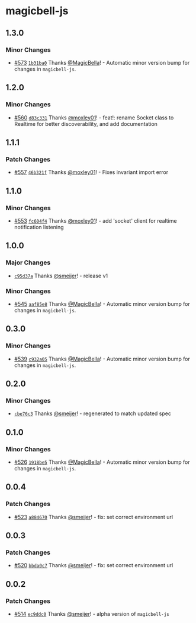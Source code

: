 # magicbell-js

## 1.3.0

### Minor Changes

- [#573](https://github.com/magicbell/magicbell-js/pull/573) [`1b31ba0`](https://github.com/magicbell/magicbell-js/commit/1b31ba0b460f6f81521ea03ff3ef6661bc580d08) Thanks [@MagicBella](https://github.com/MagicBella)! - Automatic minor version bump for changes in `magicbell-js`.

## 1.2.0

### Minor Changes

- [#560](https://github.com/magicbell/magicbell-js/pull/560) [`d83c331`](https://github.com/magicbell/magicbell-js/commit/d83c331d852394e9fecc53f9e414736618a14238) Thanks [@moxley01](https://github.com/moxley01)! - feat!: rename Socket class to Realtime for better discoverability, and add documentation

## 1.1.1

### Patch Changes

- [#557](https://github.com/magicbell/magicbell-js/pull/557) [`46b321f`](https://github.com/magicbell/magicbell-js/commit/46b321f4366d9abc8af94a6af17e2c60a23158b1) Thanks [@moxley01](https://github.com/moxley01)! - Fixes invariant import error

## 1.1.0

### Minor Changes

- [#553](https://github.com/magicbell/magicbell-js/pull/553) [`fc604f4`](https://github.com/magicbell/magicbell-js/commit/fc604f49dde7e98ea4e203f4137f85a56c711a10) Thanks [@moxley01](https://github.com/moxley01)! - add 'socket' client for realtime notification listening

## 1.0.0

### Major Changes

- [`c95d37a`](https://github.com/magicbell/magicbell-js/commit/c95d37a99c46cd63c0eae1a7ad8052bd91283645) Thanks [@smeijer](https://github.com/smeijer)! - release v1

### Minor Changes

- [#545](https://github.com/magicbell/magicbell-js/pull/545) [`aaf85e8`](https://github.com/magicbell/magicbell-js/commit/aaf85e8d19447bd4187979a496bdbf6a6339d5f8) Thanks [@MagicBella](https://github.com/MagicBella)! - Automatic minor version bump for changes in `magicbell-js`.

## 0.3.0

### Minor Changes

- [#539](https://github.com/magicbell/magicbell-js/pull/539) [`c932a05`](https://github.com/magicbell/magicbell-js/commit/c932a05f638f144317240a484952872d9e0bf2e8) Thanks [@MagicBella](https://github.com/MagicBella)! - Automatic minor version bump for changes in `magicbell-js`.

## 0.2.0

### Minor Changes

- [`cbe76c3`](https://github.com/magicbell/magicbell-js/commit/cbe76c37af4f910059ed4c5187c5490225e0ff77) Thanks [@smeijer](https://github.com/smeijer)! - regenerated to match updated spec

## 0.1.0

### Minor Changes

- [#526](https://github.com/magicbell/magicbell-js/pull/526) [`1918be5`](https://github.com/magicbell/magicbell-js/commit/1918be58536be1f08c3d4653fa479016ee8ee5d9) Thanks [@MagicBella](https://github.com/MagicBella)! - Automatic minor version bump for changes in `magicbell-js`.

## 0.0.4

### Patch Changes

- [#523](https://github.com/magicbell/magicbell-js/pull/523) [`a884670`](https://github.com/magicbell/magicbell-js/commit/a884670a1ab809c743410b44610b2a41771000ff) Thanks [@smeijer](https://github.com/smeijer)! - fix: set correct environment url

## 0.0.3

### Patch Changes

- [#520](https://github.com/magicbell/magicbell-js/pull/520) [`bbda0c7`](https://github.com/magicbell/magicbell-js/commit/bbda0c73cdd66f974b2c767e3c92bc1e7cd38ade) Thanks [@smeijer](https://github.com/smeijer)! - fix: set correct environment url

## 0.0.2

### Patch Changes

- [#514](https://github.com/magicbell/magicbell-js/pull/514) [`ec9ddc0`](https://github.com/magicbell/magicbell-js/commit/ec9ddc01926624b5dc210fda3bb11b08e7fd2656) Thanks [@smeijer](https://github.com/smeijer)! - alpha version of `magicbell-js`
